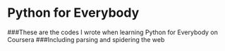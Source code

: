 # Python for Everybody
###These are the codes I wrote when learning Python for Everybody on Coursera
###Including parsing and spidering the web